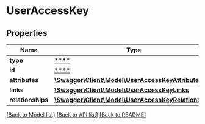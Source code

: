 # UserAccessKey

## Properties
Name | Type | Description | Notes
------------ | ------------- | ------------- | -------------
**type** | [****](.md) |  | [optional] 
**id** | [****](.md) |  | [optional] 
**attributes** | [**\Swagger\Client\Model\UserAccessKeyAttributes**](UserAccessKeyAttributes.md) |  | [optional] 
**links** | [**\Swagger\Client\Model\UserAccessKeyLinks**](UserAccessKeyLinks.md) |  | [optional] 
**relationships** | [**\Swagger\Client\Model\UserAccessKeyRelationships**](UserAccessKeyRelationships.md) |  | [optional] 

[[Back to Model list]](../../README.md#documentation-for-models) [[Back to API list]](../../README.md#documentation-for-api-endpoints) [[Back to README]](../../README.md)

